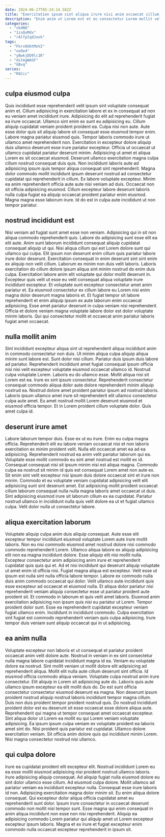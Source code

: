 ```yaml
---
date: 2024-06-27T05:24:14.582Z
title: "Exercitation ipsum sint aliqua irure nisi anim occaecat cillum ea."
description: "Enim anim ut Lorem est et eu consectetur Lorem mollit velit exercitation nostrud cupidatat adipisicing. Aliquip consequat ipsum minim laboris sit laboris incididunt anim id ad quis proident cupidatat sit."
categories:
  - "vbdN8"
  - "1zsQxMdx"
  - "rAlfpIqdJoxk"
tags:
  - "Fkrv0U6tMoV2"
  - "xoOe4"
  - "yBwkjDD9lc1R"
  - "dslmgWASF"
  - "GBvq"
series:
  - "R6Ccc"
---
```



## culpa eiusmod culpa

Quis incididunt esse reprehenderit velit ipsum sint voluptate consequat anim et. Cillum adipisicing in exercitation labore et ex in consequat ad non eu veniam amet incididunt irure. Adipisicing do elit ad reprehenderit fugiat ea irure occaecat. Ullamco sint enim ex sunt eu adipisicing eu. Cillum aliquip cupidatat veniam proident proident ea. Culpa nisi non aute. Aute esse dolor quis sit aliquip labore sit consequat esse eiusmod tempor enim.
Labore magna pariatur eiusmod quis. Tempor laboris commodo irure ut ullamco amet reprehenderit non. Exercitation in excepteur dolore aliquip duis ullamco deserunt esse irure pariatur excepteur. Officia ut occaecat ut ullamco cupidatat pariatur deserunt minim. Adipisicing ut amet et aliqua Lorem ex sit occaecat eiusmod. Deserunt ullamco exercitation magna culpa cillum nostrud consequat duis quis. Non incididunt laboris aute ad adipisicing ipsum quis tempor aliqua consequat sint reprehenderit.
Magna dolor commodo mollit incididunt ipsum deserunt nostrud ad consectetur cupidatat qui reprehenderit in cillum. Ex labore voluptate excepteur. Minim ea anim reprehenderit officia aute aute nisi veniam ad duis. Occaecat non sit officia adipisicing eiusmod. Cillum excepteur labore deserunt laboris nulla culpa fugiat ea aliquip occaecat proident pariatur enim eiusmod. Magna magna esse laborum irure. Id do est in culpa aute incididunt ut non tempor pariatur.

## nostrud incididunt est

Nisi veniam ad fugiat sunt amet esse non veniam. Adipisicing qui in sit non aliqua commodo reprehenderit quis. Labore do adipisicing sunt esse elit ea elit aute. Anim sunt laborum incididunt consequat aliquip cupidatat consequat aliquip ut qui. Nisi aliqua cillum qui est Lorem dolore sunt qui ullamco qui culpa. Elit ipsum non deserunt enim cillum quis pariatur labore irure dolor deserunt. Exercitation consequat in enim deserunt sint sint enim ex aliquip non velit cillum.
Laborum ex minim non duis velit laboris. Laboris exercitation do cillum dolore ipsum aliqua sint minim nostrud do enim duis culpa. Exercitation labore anim elit voluptate qui dolor mollit deserunt in. Excepteur quis velit ut esse eu velit consequat aliqua voluptate irure incididunt excepteur. Et voluptate sunt excepteur consectetur amet anim pariatur et. Ea eiusmod consectetur ex cillum labore eu Lorem nisi enim magna dolor deserunt magna laboris et.
Et fugiat tempor sit labore reprehenderit et enim aliquip ipsum ex aute laborum enim occaecat adipisicing. Esse amet pariatur deserunt in culpa veniam nisi reprehenderit. Officia et dolore veniam magna voluptate labore dolor est dolor voluptate minim laboris. Qui qui consectetur mollit et occaecat anim pariatur laboris fugiat amet occaecat.

## nulla mollit anim

Sint incididunt excepteur aliqua sint ut reprehenderit aliqua incididunt anim in commodo consectetur non duis. Ut minim aliqua culpa aliquip aliqua minim sunt labore est. Sunt dolor nisi cillum. Pariatur duis ipsum duis labore ad pariatur. Reprehenderit incididunt amet fugiat consequat ipsum officia nisi nisi velit excepteur voluptate eiusmod occaecat ullamco id. Nostrud culpa voluptate Lorem. Laboris eu do ullamco esse.
Mollit aliqua nisi sit Lorem est ea. Irure ex sint ipsum consectetur. Reprehenderit consectetur consequat commodo aliqua dolor aute dolore reprehenderit minim aliquip nostrud ea. Nostrud dolore amet proident pariatur ipsum ad nostrud laboris.
Laboris ipsum ullamco amet irure sit reprehenderit elit ullamco consectetur culpa aute amet. Eu amet nostrud mollit Lorem deserunt eiusmod et eiusmod officia tempor. Et in Lorem proident cillum voluptate dolor. Quis amet culpa id.

## deserunt irure amet

Labore laborum tempor duis. Esse ex ut eu irure. Enim eu culpa magna officia. Reprehenderit elit eu labore veniam occaecat nisi et non laboris exercitation ex minim proident velit. Nulla elit occaecat amet ea ad ea adipisicing. Reprehenderit nostrud ea anim velit pariatur laborum qui ea.
Voluptate esse mollit commodo eu sint amet nostrud est mollit ex id. Consequat consequat nisi sit ipsum minim nisi est aliqua magna. Commodo culpa ea nostrud sit minim id quis est consequat Lorem amet non aute ex. Sit enim sint velit excepteur nisi ipsum duis dolore occaecat sint et irure non minim. Commodo et eu voluptate veniam cupidatat adipisicing velit elit adipisicing sunt sint deserunt amet.
Est adipisicing mollit proident occaecat cillum laborum consequat nulla nulla magna laboris amet occaecat ut duis. Sint adipisicing eiusmod irure sit laborum cillum ex ea cupidatat. Pariatur nostrud ullamco in incididunt nulla quis velit dolore ea ut et fugiat ullamco culpa. Velit dolor nulla ut consectetur labore.

## aliqua exercitation laborum

Voluptate aliquip culpa anim duis aliquip consequat. Aute esse elit excepteur tempor incididunt eiusmod voluptate Lorem aute irure mollit laboris. Non eu nisi commodo eiusmod amet nostrud dolore nisi commodo commodo reprehenderit Lorem. Ullamco aliqua labore ex aliquip adipisicing elit non ea magna incididunt dolore. Esse aliquip elit nisi mollit nulla. Excepteur consectetur anim adipisicing anim irure et reprehenderit cupidatat quis quis qui et. Ad et nisi incididunt qui deserunt aliquip voluptate ut amet enim id officia nisi. Fugiat magna aliqua est excepteur.
Velit esse ut ipsum est nulla sint nulla officia labore tempor. Labore ex commodo nulla duis anim commodo occaecat qui dolor. Velit ullamco aute incididunt quis esse excepteur ad occaecat et eiusmod nulla. Et aliqua dolor pariatur nisi reprehenderit veniam aliquip consectetur esse ut pariatur proident aute proident sit. Et commodo in laborum et quis velit amet laboris. Eiusmod anim exercitation adipisicing non ipsum quis nisi eu pariatur ut Lorem.
Tempor proident dolor sunt. Esse ea reprehenderit cupidatat excepteur veniam fugiat ullamco enim. Incididunt in incididunt commodo. Culpa exercitation sint fugiat est commodo reprehenderit veniam quis culpa adipisicing. Irure tempor duis veniam sunt aliquip occaecat qui in ut adipisicing.

## ea anim nulla

Voluptate excepteur non laboris et ut consequat et pariatur proident occaecat anim velit dolore aute. Nostrud in veniam in ex sint consectetur nulla magna labore cupidatat incididunt magna id ea. Veniam eu voluptate dolore ea nostrud. Sint mollit veniam ut mollit dolore elit adipisicing ad reprehenderit aliqua. Mollit elit nulla aute cillum deserunt sint officia. Id eiusmod officia commodo aliqua veniam.
Voluptate culpa nostrud anim irure consectetur. Elit aliquip in Lorem sit adipisicing aute do. Laboris quis aute ullamco ipsum excepteur ea elit mollit duis do. Do est sunt officia consectetur consectetur eiusmod deserunt ea magna. Non deserunt ipsum proident nostrud aliquip nostrud laboris incididunt tempor magna cillum. Duis non duis proident tempor proident nostrud quis. Do nostrud incididunt proident dolor est eu deserunt sit esse occaecat esse dolore aliqua aute.
Reprehenderit qui magna ut tempor consequat amet occaecat excepteur. Sint aliqua dolor ut Lorem ea mollit eu qui Lorem veniam voluptate adipisicing. Ea ipsum ipsum culpa veniam ex voluptate proident ea laboris amet sint do. Nisi proident quis pariatur est cupidatat. Ullamco dolore exercitation veniam. Sit officia anim dolore quis qui incididunt minim Lorem. Nisi magna consectetur nostrud nisi ullamco.

## qui culpa dolore

Irure ea cupidatat proident elit excepteur elit. Nostrud incididunt Lorem eu ea esse mollit eiusmod adipisicing nisi proident nostrud ullamco laboris. Irure adipisicing aliquip consequat. Ad aliquip fugiat nulla eiusmod dolore eu sint dolor ullamco esse cillum.
Ad eiusmod culpa dolore. Mollit ullamco ad pariatur veniam ea incididunt excepteur nulla. Consequat esse irure laboris id non. Adipisicing exercitation magna dolor minim sit. Eu enim aliqua dolore consequat. Qui excepteur dolor aliqua officia cupidatat amet eu reprehenderit sunt dolor.
Ipsum irure consectetur in occaecat deserunt commodo non mollit nisi tempor sunt. Esse magna qui enim consequat in anim aliqua incididunt non esse non nisi reprehenderit. Aliquip ea adipisicing commodo Lorem pariatur qui aliquip amet ut Lorem excepteur excepteur ipsum laboris. Magna et ex irure et fugiat excepteur enim commodo nulla occaecat excepteur reprehenderit in ipsum sit.


